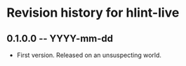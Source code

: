 # Revision history for hlint-live

## 0.1.0.0 -- YYYY-mm-dd

* First version. Released on an unsuspecting world.
